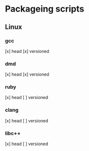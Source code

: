 # Packageing scripts
## Linux
### gcc
[x] head
[x] versioned

### dmd
[x] head
[x] versioned

### ruby
[x] head
[ ] versioned

### clang
[x] head
[ ] versioned

### libc++
[x] head
[ ] versioned